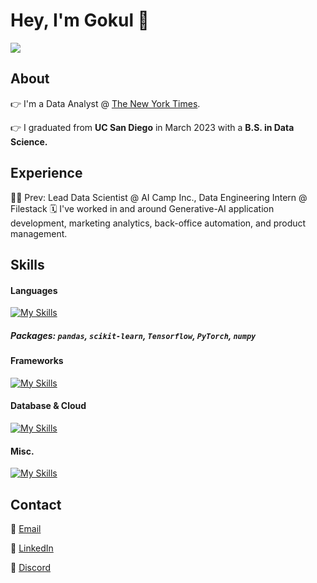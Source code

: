 # Hey, I'm Gokul :wave:

![](https://komarev.com/ghpvc/?username=gprasad125&style=flat)

## About

👉 I'm a Data Analyst @ [The New York Times](https://www.nytimes.com).  

👉 I graduated from **UC San Diego** in March 2023 with a **B.S. in Data Science.** 

## Experience 

👨‍🔬 Prev: Lead Data Scientist @ AI Camp Inc., Data Engineering Intern @ Filestack
🗓️ I've worked in and around Generative-AI application development, marketing analytics, back-office automation, and product management. 

## Skills

#### Languages 

[![My Skills](https://skillicons.dev/icons?i=python,js,r)](https://skillicons.dev)

##### Packages: `pandas`, `scikit-learn`, `Tensorflow`, `PyTorch`, `numpy`

#### Frameworks 

[![My Skills](https://skillicons.dev/icons?i=django,react,flask)](https://skillicons.dev)

#### Database & Cloud

[![My Skills](https://skillicons.dev/icons?i=postgresql,sqlite,gcp,aws)](https://skillicons.dev)

#### Misc.

[![My Skills](https://skillicons.dev/icons?i=docker,tailwind,figma,github)](https://skillicons.dev)

## Contact

📧 [Email](mailto:gokulprasad125@gmail.com)

👔 [LinkedIn](https://www.linkedin.com/in/gokul-prasad/)

💬 [Discord](https://www.discordapp.com/users/156196603458355202)
